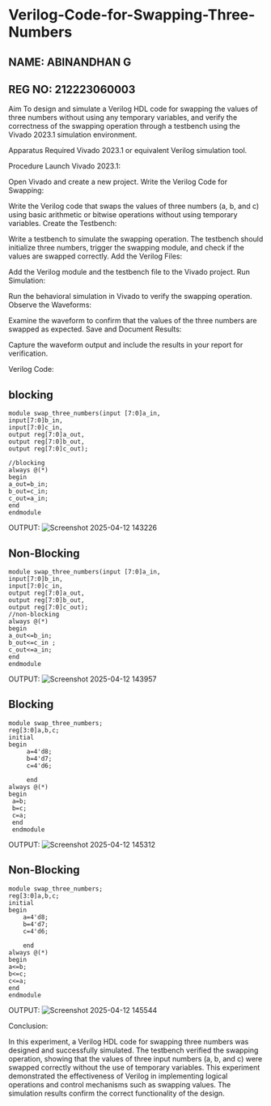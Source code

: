 # Verilog-Code-for-Swapping-Three-Numbers
## NAME: ABINANDHAN G
## REG NO: 212223060003
Aim
To design and simulate a Verilog HDL code for swapping the values of three numbers without using any temporary variables, and verify the correctness of the swapping operation through a testbench using the Vivado 2023.1 simulation environment.

Apparatus Required
Vivado 2023.1 or equivalent Verilog simulation tool.

Procedure
Launch Vivado 2023.1:

Open Vivado and create a new project.
Write the Verilog Code for Swapping:

Write the Verilog code that swaps the values of three numbers (a, b, and c) using basic arithmetic or bitwise operations without using temporary variables.
Create the Testbench:

Write a testbench to simulate the swapping operation. The testbench should initialize three numbers, trigger the swapping module, and check if the values are swapped correctly.
Add the Verilog Files:

Add the Verilog module and the testbench file to the Vivado project.
Run Simulation:

Run the behavioral simulation in Vivado to verify the swapping operation.
Observe the Waveforms:

Examine the waveform to confirm that the values of the three numbers are swapped as expected.
Save and Document Results:

Capture the waveform output and include the results in your report for verification.

Verilog Code:
## blocking
```
module swap_three_numbers(input [7:0]a_in,
input[7:0]b_in,
input[7:0]c_in,
output reg[7:0]a_out,
output reg[7:0]b_out,
output reg[7:0]c_out);

//blocking
always @(*)
begin
a_out=b_in;
b_out=c_in;
c_out=a_in;
end
endmodule
```
OUTPUT:
![Screenshot 2025-04-12 143226](https://github.com/user-attachments/assets/10ea341f-96f8-44ba-9de8-3917c842fbf9)

## Non-Blocking
```
module swap_three_numbers(input [7:0]a_in,
input[7:0]b_in,
input[7:0]c_in,
output reg[7:0]a_out,
output reg[7:0]b_out,
output reg[7:0]c_out);
//non-blocking 
always @(*)
begin
a_out<=b_in;
b_out<=c_in ;
c_out<=a_in;
end
endmodule
```
OUTPUT:
![Screenshot 2025-04-12 143957](https://github.com/user-attachments/assets/21c60ee2-14fd-4cb0-9146-25b0c006a960)

## Blocking
```
module swap_three_numbers;
reg[3:0]a,b,c;
initial
begin
     a=4'd8;
     b=4'd7;
     c=4'd6;
     
     end 
always @(*)
begin
 a=b; 
 b=c;
 c=a;
 end 
 endmodule
```
 OUTPUT:
 ![Screenshot 2025-04-12 145312](https://github.com/user-attachments/assets/55db4ad6-6f84-4e66-b3ef-5b02aff40af3)

 ## Non-Blocking
 ```
module swap_three_numbers;
reg[3:0]a,b,c;
initial
begin
     a=4'd8;
     b=4'd7;
     c=4'd6;
     
     end 
always @(*)
begin
 a<=b; 
 b<=c;
 c<=a;
 end 
 endmodule
```
OUTPUT:
![Screenshot 2025-04-12 145544](https://github.com/user-attachments/assets/2bedb5ae-f073-4661-a6cd-8d0b8f972c58)


 






Conclusion:

In this experiment, a Verilog HDL code for swapping three numbers was designed and successfully simulated. The testbench verified the swapping operation, showing that the values of three input numbers (a, b, and c) were swapped correctly without the use of temporary variables. This experiment demonstrated the effectiveness of Verilog in implementing logical operations and control mechanisms such as swapping values. The simulation results confirm the correct functionality of the design.
